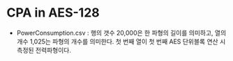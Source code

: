# CPA in AES-128

- PowerConsumption.csv : 행의 갯수 20,000은 한 파형의 길이를 의미하고, 열의 개수 1,025는 파형의 개수를 의미한다. 첫 번째 열이 첫 번째 AES 단위블록 연산 시 측정된 전력파형이다.
